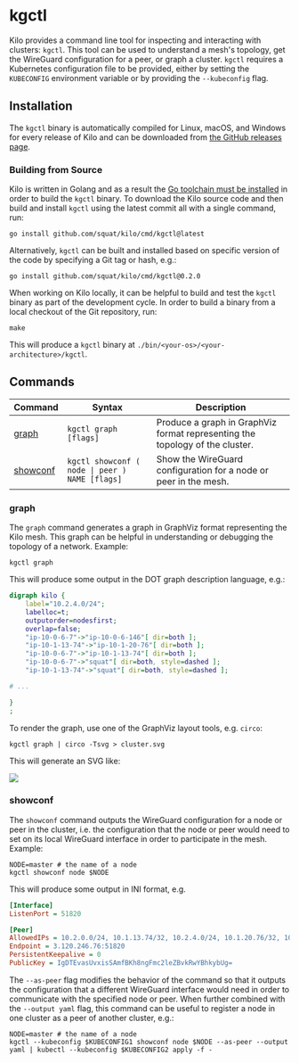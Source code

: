 # kgctl

Kilo provides a command line tool for inspecting and interacting with clusters: `kgctl`.
This tool can be used to understand a mesh's topology, get the WireGuard configuration for a peer, or graph a cluster.
`kgctl` requires a Kubernetes configuration file to be provided, either by setting the `KUBECONFIG` environment variable or by providing the `--kubeconfig` flag.

## Installation

The `kgctl` binary is automatically compiled for Linux, macOS, and Windows for every release of Kilo and can be downloaded from [the GitHub releases page](https://github.com/squat/kilo/releases/latest).

### Building from Source
Kilo is written in Golang and as a result the [Go toolchain must be installed](https://golang.org/doc/install) in order to build the `kgctl` binary.
To download the Kilo source code and then build and install `kgctl` using the latest commit all with a single command, run:

```shell
go install github.com/squat/kilo/cmd/kgctl@latest
```

Alternatively, `kgctl` can be built and installed based on specific version of the code by specifying a Git tag or hash, e.g.:

```shell
go install github.com/squat/kilo/cmd/kgctl@0.2.0
```

When working on Kilo locally, it can be helpful to build and test the `kgctl` binary as part of the development cycle.
In order to build a binary from a local checkout of the Git repository, run:

```shell
make
```

This will produce a `kgctl` binary at `./bin/<your-os>/<your-architecture>/kgctl`.

## Commands

|Command|Syntax|Description|
|----|----|-------|
|[graph](#graph)|`kgctl graph [flags]`|Produce a graph in GraphViz format representing the topology of the cluster.|
|[showconf](#showconf)|`kgctl showconf ( node \| peer ) NAME [flags]`|Show the WireGuard configuration for a node or peer in the mesh.|


### graph

The `graph` command generates a graph in GraphViz format representing the Kilo mesh.
This graph can be helpful in understanding or debugging the topology of a network.
Example:

```shell
kgctl graph
```

This will produce some output in the DOT graph description language, e.g.:

```dot
digraph kilo {
	label="10.2.4.0/24";
	labelloc=t;
	outputorder=nodesfirst;
	overlap=false;
	"ip-10-0-6-7"->"ip-10-0-6-146"[ dir=both ];
	"ip-10-1-13-74"->"ip-10-1-20-76"[ dir=both ];
	"ip-10-0-6-7"->"ip-10-1-13-74"[ dir=both ];
	"ip-10-0-6-7"->"squat"[ dir=both, style=dashed ];
	"ip-10-1-13-74"->"squat"[ dir=both, style=dashed ];

# ...

}
;
```

To render the graph, use one of the GraphViz layout tools, e.g. `circo`:

```shell
kgctl graph | circo -Tsvg > cluster.svg
```

This will generate an SVG like:

<img src="./graphs/location.svg" />

### showconf

The `showconf` command outputs the WireGuard configuration for a node or peer in the cluster, i.e. the configuration that the node or peer would need to set on its local WireGuard interface in order to participate in the mesh.
Example:

```shell
NODE=master # the name of a node
kgctl showconf node $NODE
```

This will produce some output in INI format, e.g.

```ini
[Interface]
ListenPort = 51820

[Peer]
AllowedIPs = 10.2.0.0/24, 10.1.13.74/32, 10.2.4.0/24, 10.1.20.76/32, 10.4.0.2/32
Endpoint = 3.120.246.76:51820
PersistentKeepalive = 0
PublicKey = IgDTEvasUvxisSAmfBKh8ngFmc2leZBvkRwYBhkybUg=
```

The `--as-peer` flag modifies the behavior of the command so that it outputs the configuration that a different WireGuard interface would need in order to communicate with the specified node or peer.
When further combined with the `--output yaml` flag, this command can be useful to register a node in one cluster as a peer of another cluster, e.g.:

```shell
NODE=master # the name of a node
kgctl --kubeconfig $KUBECONFIG1 showconf node $NODE --as-peer --output yaml | kubectl --kubeconfig $KUBECONFIG2 apply -f -
```
